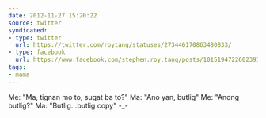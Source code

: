 ```yaml
---
date: 2012-11-27 15:20:22
source: twitter
syndicated:
- type: twitter
  url: https://twitter.com/roytang/statuses/273446170863480833/
- type: facebook
  url: https://www.facebook.com/stephen.roy.tang/posts/10151947226023912
tags:
- mama
---
```


Me: "Ma, tignan mo to, sugat ba to?" Ma: "Ano yan, butlig" Me: "Anong butlig?" Ma: "Butlig...butlig copy" -_-
